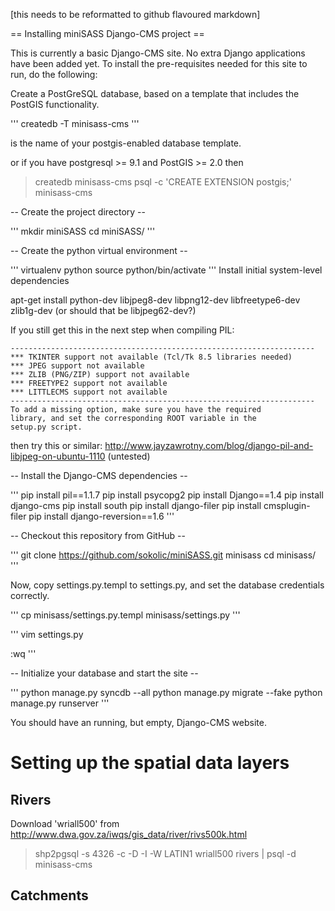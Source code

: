 [this needs to be reformatted to github flavoured markdown]

== Installing miniSASS Django-CMS project ==

This is currently a basic Django-CMS site. No extra Django applications have been added yet. To install the pre-requisites
needed for this site to run, do the following:


Create a PostGreSQL database, based on a template that includes the PostGIS functionality.

'''
createdb -T <postgis-template> minisass-cms
'''

<postgis-template> is the name of your postgis-enabled database template.

or if you have postgresql >= 9.1 and PostGIS >= 2.0 then 

>createdb minisass-cms
>psql -c 'CREATE EXTENSION postgis;' minisass-cms



-- Create the project directory --

'''
mkdir miniSASS
cd miniSASS/
'''


-- Create the python virtual environment --

'''
virtualenv python
source python/bin/activate
'''
Install initial system-level dependencies

apt-get install python-dev libjpeg8-dev libpng12-dev libfreetype6-dev zlib1g-dev
 (or should that be libjpeg62-dev?)

If you still get this in the next step when compiling PIL:

    --------------------------------------------------------------------
    *** TKINTER support not available (Tcl/Tk 8.5 libraries needed)
    *** JPEG support not available
    *** ZLIB (PNG/ZIP) support not available
    *** FREETYPE2 support not available
    *** LITTLECMS support not available
    --------------------------------------------------------------------
    To add a missing option, make sure you have the required
    library, and set the corresponding ROOT variable in the
    setup.py script.

then try this or similar: http://www.jayzawrotny.com/blog/django-pil-and-libjpeg-on-ubuntu-1110 (untested)

-- Install the Django-CMS dependencies --

'''
pip install pil==1.1.7
pip install psycopg2
pip install Django==1.4
pip install django-cms
pip install south
pip install django-filer
pip install cmsplugin-filer
pip install django-reversion==1.6
'''


-- Checkout this repository from GitHub --

'''
git clone https://github.com/sokolic/miniSASS.git minisass
cd minisass/
'''

Now, copy settings.py.templ to settings.py, and set the database credentials correctly.

'''
cp minisass/settings.py.templ minisass/settings.py
'''

'''
vim settings.py

:wq
'''

-- Initialize your database and start the site --

'''
python manage.py syncdb --all
python manage.py migrate --fake
python manage.py runserver
'''

You should have an running, but empty, Django-CMS website.

Setting up the spatial data layers
==================================

Rivers
------

Download 'wriall500' from http://www.dwa.gov.za/iwqs/gis_data/river/rivs500k.html

> shp2pgsql -s 4326 -c -D -I -W LATIN1 wriall500 rivers | psql -d minisass-cms

Catchments
----------





